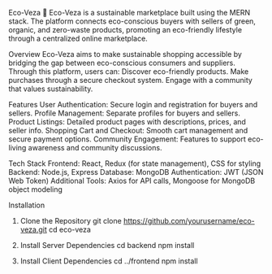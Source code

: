 Eco-Veza 🌱
Eco-Veza is a sustainable marketplace built using the MERN stack. The platform connects eco-conscious buyers with sellers of green, organic, and zero-waste products, promoting an eco-friendly lifestyle through a centralized online marketplace.

Overview
Eco-Veza aims to make sustainable shopping accessible by bridging the gap between eco-conscious consumers and suppliers. Through this platform, users can:
Discover eco-friendly products.
Make purchases through a secure checkout system.
Engage with a community that values sustainability.

Features
User Authentication: Secure login and registration for buyers and sellers.
Profile Management: Separate profiles for buyers and sellers.
Product Listings: Detailed product pages with descriptions, prices, and seller info.
Shopping Cart and Checkout: Smooth cart management and secure payment options.
Community Engagement: Features to support eco-living awareness and community discussions.

Tech Stack
Frontend: React, Redux (for state management), CSS for styling
Backend: Node.js, Express
Database: MongoDB
Authentication: JWT (JSON Web Token)
Additional Tools: Axios for API calls, Mongoose for MongoDB object modeling

Installation
1. Clone the Repository
   git clone https://github.com/yourusername/eco-veza.git
   cd eco-veza

2. Install Server Dependencies
   cd backend
   npm install

3. Install Client Dependencies
   cd ../frontend
   npm install





